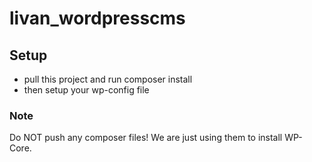 # livan_wordpresscms

## Setup
- pull this project and run composer install
- then setup your wp-config file

### Note
Do NOT push any composer files! We are just using them to install WP-Core.